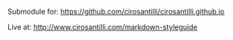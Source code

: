 Submodule for: <https://github.com/cirosantilli/cirosantilli.github.io>

Live at: <http://www.cirosantilli.com/markdown-styleguide>
